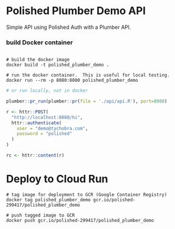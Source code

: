 
# Polished Plumber Demo API

Simple API using Polished Auth with a Plumber API.

### build Docker container

```terminal

# build the docker image
docker build -t polished_plumber_demo .

# run the docker container.  This is useful for local testing.
docker run --rm -p 8080:8080 polished_plumber_demo
```

```R
# or run locally, not in docker

plumber::pr_run(plumber::pr(file = './api/api.R'), port=8080)

r <- httr::POST(
  "http://localhost:8080/hi",
  httr::authenticate(
    user = "demo@tychobra.com",
    password = "polished"
  )
)

rc <- httr::content(r)
```

# Deploy to Cloud Run

```terminal
# tag image for deployment to GCR (Google Container Registry)
docker tag polished_plumber_demo gcr.io/polished-299417/polished_plumber_demo

# push tagged image to GCR
docker push gcr.io/polished-299417/polished_plumber_demo
```
